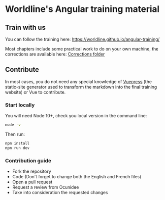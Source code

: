 # Worldline's Angular training material

## Train with us
You can follow the training here: https://worldline.github.io/angular-training/

Most chapters include some practical work to do on your own machine, the corrections are available here: [Corrections folder](https://github.com/worldline/angular-training/tree/main/corrections)

## Contribute

In most cases, you do not need any special knowledge of [Vuepress](https://vuepress.vuejs.org/) (the static-site generator used to transform the markdown into the final training website) or Vue to contribute.

### Start locally

You will need Node 10+, check you local version in the command line:
```sh
node -v
```

Then run:

```sh
npm install
npm run dev
```

### Contribution guide

- Fork the repository
- Code (Don't forget to change both the English and French files)
- Open a pull request
- Request a review from Ocunidee
- Take into consideration the requested changes
